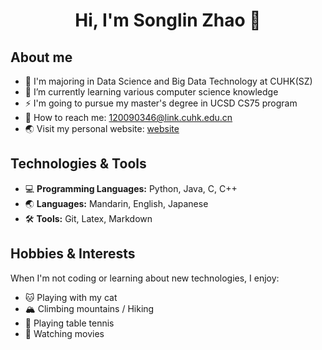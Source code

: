 <h1 align="center">Hi, I'm Songlin Zhao 👋</h1>

## About me

- 📖 I'm majoring in Data Science and Big Data Technology at CUHK(SZ)
- 🔭 I’m currently learning various computer science knowledge
- ⚡ I'm going to pursue my master's degree in UCSD CS75 program
- 📧 How to reach me: 120090346@link.cuhk.edu.cn
- 🌏 Visit my personal website: [website](https://thiefcat.github.io/)

## Technologies & Tools

- 💻 **Programming Languages:** Python, Java, C, C++
- 🌏 **Languages:** Mandarin, English, Japanese
- 🛠 **Tools:** Git, Latex, Markdown

## Hobbies & Interests

When I'm not coding or learning about new technologies, I enjoy:

- 🐱 Playing with my cat
- 🏔 Climbing mountains / Hiking
- 🏓 Playing table tennis
- 🎥 Watching movies

